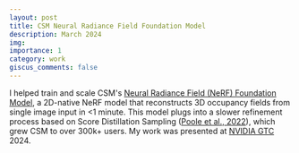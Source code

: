 ```yaml
---
layout: post
title: CSM Neural Radiance Field Foundation Model
description: March 2024
img:
importance: 1
category: work
giscus_comments: false
---
```


I helped train and scale CSM's [Neural Radiance Field (NeRF) Foundation Model](https://www.csm.ai/blog/image-to-3d-in-seconds-is-now-better-than-ever), a 2D-native NeRF model that reconstructs 3D occupancy fields from single image input in <1 minute. This model plugs into a slower refinement process based on Score Distillation Sampling ([Poole et al., 2022](https://arxiv.org/abs/2209.14988)), which grew CSM to over 300k+ users. My work was presented at [NVIDIA GTC](https://www.nvidia.com/gtc/) 2024.
